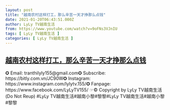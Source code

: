 ```yaml
---
layout: post
title: "越南农村这样打工，那么辛苦一天才挣那么点钱"
date: 2021-01-20T06:43:51.000Z
author: LyLy TV越南生活
from: https://www.youtube.com/watch?v=9oFNs3VJnIU
tags: [ LyLy TV越南生活 ]
categories: [ LyLy TV越南生活 ]
---
```

<!--1611125031000-->
[越南农村这样打工，那么辛苦一天才挣那么点钱](https://www.youtube.com/watch?v=9oFNs3VJnIU)
------

<div>
✪ Email: tranthilyly155@gmail.com✪ Subscribe: https://bitly.com.vn/JC90W✪ Instagram: https://www.instagram.com/lylytv.155/✪  Fanpage: https://www.facebook.com/LyLyTV155/ ☞© Copyright by LyLy TV越南生活 (Do Not Reup) #LyLy TV越南生活#越南小黎#黎黎#LyLy TV越南生活#越南小黎#黎黎
</div>
